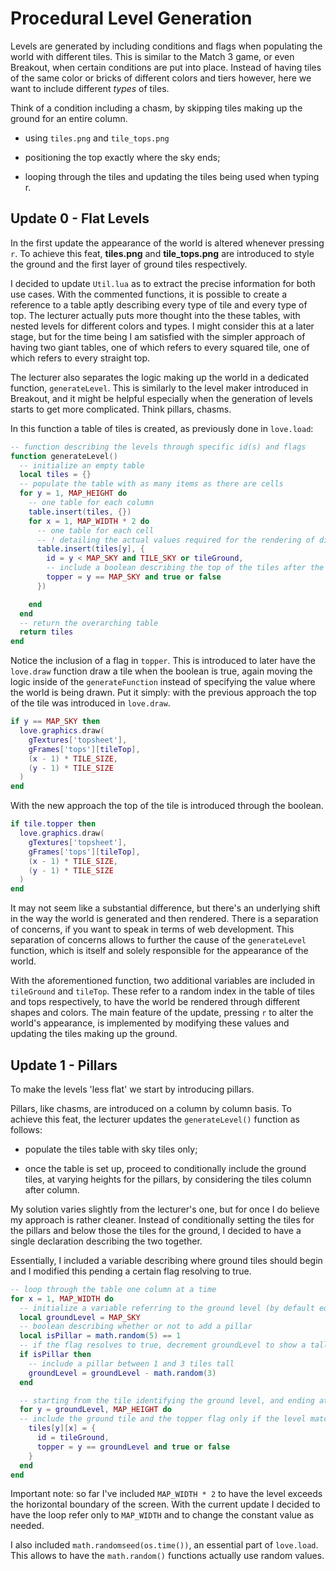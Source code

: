 # Procedural Level Generation

Levels are generated by including conditions and flags when populating the world with different tiles. This is similar to the Match 3 game, or even Breakout, when certain conditions are put into place. Instead of having tiles of the same color or bricks of different colors and tiers however, here we want to include different _types_ of tiles.

Think of a condition including a chasm, by skipping tiles making up the ground for an entire column.

- using `tiles.png` and `tile_tops.png`

- positioning the top exactly where the sky ends;

- looping through the tiles and updating the tiles being used when typing r.

## Update 0 - Flat Levels

In the first update the appearance of the world is altered whenever pressing `r`. To achieve this feat, **tiles.png** and **tile_tops.png** are introduced to style the ground and the first layer of ground tiles respectively.

I decided to update `Util.lua` as to extract the precise information for both use cases. With the commented functions, it is possible to create a reference to a table aptly describing every type of tile and every type of top. The lecturer actually puts more thought into the these tables, with nested levels for different colors and types. I might consider this at a later stage, but for the time being I am satisfied with the simpler approach of having two giant tables, one of which refers to every squared tile, one of which refers to every straight top.

The lecturer also separates the logic making up the world in a dedicated function, `generateLevel`. This is similarly to the level maker introduced in Breakout, and it might be helpful especially when the generation of levels starts to get more complicated. Think pillars, chasms.

In this function a table of tiles is created, as previously done in `love.load`:

```lua
-- function describing the levels through specific id(s) and flags
function generateLevel()
  -- initialize an empty table
  local tiles = {}
  -- populate the table with as many items as there are cells
  for y = 1, MAP_HEIGHT do
    -- one table for each column
    table.insert(tiles, {})
    for x = 1, MAP_WIDTH * 2 do
      -- one table for each cell
      -- ! detailing the actual values required for the rendering of different tiles
      table.insert(tiles[y], {
        id = y < MAP_SKY and TILE_SKY or tileGround,
        -- include a boolean describing the top of the tiles after the sky's own tiles
        topper = y == MAP_SKY and true or false
      })

    end
  end
  -- return the overarching table
  return tiles
end
```

Notice the inclusion of a flag in `topper`. This is introduced to later have the `love.draw` function draw a tile when the boolean is true, again moving the logic inside of the `generateFunction` instead of specifying the value where the world is being drawn. Put it simply: with the previous approach the top of the tile was introduced in `love.draw`.

```lua
if y == MAP_SKY then
  love.graphics.draw(
    gTextures['topsheet'],
    gFrames['tops'][tileTop],
    (x - 1) * TILE_SIZE,
    (y - 1) * TILE_SIZE
  )
end
```

With the new approach the top of the tile is introduced through the boolean.

```lua
if tile.topper then
  love.graphics.draw(
    gTextures['topsheet'],
    gFrames['tops'][tileTop],
    (x - 1) * TILE_SIZE,
    (y - 1) * TILE_SIZE
  )
end
```

It may not seem like a substantial difference, but there's an underlying shift in the way the world is generated and then rendered. There is a separation of concerns, if you want to speak in terms of web development. This separation of concerns allows to further the cause of the `generateLevel` function, which is itself and solely responsible for the appearance of the world.

With the aforementioned function, two additional variables are included in `tileGround` and `tileTop`. These refer to a random index in the table of tiles and tops respectively, to have the world be rendered through different shapes and colors. The main feature of the update, pressing `r` to alter the world's appearance, is implemented by modifying these values and updating the tiles making up the ground.

## Update 1 - Pillars

To make the levels 'less flat' we start by introducing pillars.

Pillars, like chasms, are introduced on a column by column basis. To achieve this feat, the lecturer updates the `generateLevel()` function as follows:

- populate the tiles table with sky tiles only;

- once the table is set up, proceed to conditionally include the ground tiles, at varying heights for the pillars, by considering the tiles column after column.

My solution varies slightly from the lecturer's one, but for once I do believe my approach is rather cleaner. Instead of conditionally setting the tiles for the pillars and below those the tiles for the ground, I decided to have a single declaration describing the two together.

Essentially, I included a variable describing where ground tiles should begin and I modified this pending a certain flag resolving to true.

```lua
-- loop through the table one column at a time
for x = 1, MAP_WIDTH do
  -- initialize a variable referring to the ground level (by default equal to the constant in MAP_SKY)
  local groundLevel = MAP_SKY
  -- boolean describing whether or not to add a pillar
  local isPillar = math.random(5) == 1
  -- if the flag resolves to true, decrement groundLevel to show a taller ground column
  if isPillar then
    -- include a pillar between 1 and 3 tiles tall
    groundLevel = groundLevel - math.random(3)
  end

  -- starting from the tile identifying the ground level, and ending at the bottom of the screen
  for y = groundLevel, MAP_HEIGHT do
  -- include the ground tile and the topper flag only if the level matches the groundlevel
    tiles[y][x] = {
      id = tileGround,
      topper = y == groundLevel and true or false
    }
  end
end
```

Important note: so far I've included `MAP_WIDTH * 2` to have the level exceeds the horizontal boundary of the screen. With the current update I decided to have the loop refer only to `MAP_WIDTH` and to change the constant value as needed.

I also included `math.randomseed(os.time())`, an essential part of `love.load`. This allows to have the `math.random()` functions actually use random values.
